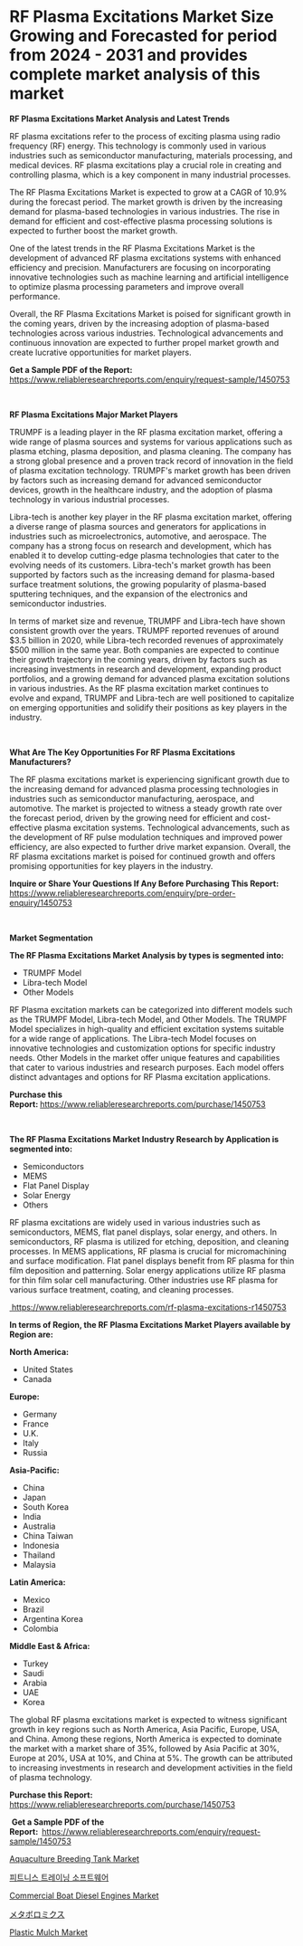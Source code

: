 <p><h1>RF Plasma Excitations Market Size Growing and Forecasted for period from 2024 - 2031 and provides complete market analysis of this market</h1></p><p><strong>RF Plasma Excitations Market Analysis and Latest Trends</strong></p>
<p><p>RF plasma excitations refer to the process of exciting plasma using radio frequency (RF) energy. This technology is commonly used in various industries such as semiconductor manufacturing, materials processing, and medical devices. RF plasma excitations play a crucial role in creating and controlling plasma, which is a key component in many industrial processes.</p><p>The RF Plasma Excitations Market is expected to grow at a CAGR of 10.9% during the forecast period. The market growth is driven by the increasing demand for plasma-based technologies in various industries. The rise in demand for efficient and cost-effective plasma processing solutions is expected to further boost the market growth.</p><p>One of the latest trends in the RF Plasma Excitations Market is the development of advanced RF plasma excitations systems with enhanced efficiency and precision. Manufacturers are focusing on incorporating innovative technologies such as machine learning and artificial intelligence to optimize plasma processing parameters and improve overall performance.</p><p>Overall, the RF Plasma Excitations Market is poised for significant growth in the coming years, driven by the increasing adoption of plasma-based technologies across various industries. Technological advancements and continuous innovation are expected to further propel market growth and create lucrative opportunities for market players.</p></p>
<p><strong>Get a Sample PDF of the Report:&nbsp;</strong> <a href="https://www.reliableresearchreports.com/enquiry/request-sample/1450753">https://www.reliableresearchreports.com/enquiry/request-sample/1450753</a></p>
<p>&nbsp;</p>
<p><strong>RF Plasma Excitations Major Market Players</strong></p>
<p><p>TRUMPF is a leading player in the RF plasma excitation market, offering a wide range of plasma sources and systems for various applications such as plasma etching, plasma deposition, and plasma cleaning. The company has a strong global presence and a proven track record of innovation in the field of plasma excitation technology. TRUMPF's market growth has been driven by factors such as increasing demand for advanced semiconductor devices, growth in the healthcare industry, and the adoption of plasma technology in various industrial processes.</p><p>Libra-tech is another key player in the RF plasma excitation market, offering a diverse range of plasma sources and generators for applications in industries such as microelectronics, automotive, and aerospace. The company has a strong focus on research and development, which has enabled it to develop cutting-edge plasma technologies that cater to the evolving needs of its customers. Libra-tech's market growth has been supported by factors such as the increasing demand for plasma-based surface treatment solutions, the growing popularity of plasma-based sputtering techniques, and the expansion of the electronics and semiconductor industries.</p><p>In terms of market size and revenue, TRUMPF and Libra-tech have shown consistent growth over the years. TRUMPF reported revenues of around $3.5 billion in 2020, while Libra-tech recorded revenues of approximately $500 million in the same year. Both companies are expected to continue their growth trajectory in the coming years, driven by factors such as increasing investments in research and development, expanding product portfolios, and a growing demand for advanced plasma excitation solutions in various industries. As the RF plasma excitation market continues to evolve and expand, TRUMPF and Libra-tech are well positioned to capitalize on emerging opportunities and solidify their positions as key players in the industry.</p></p>
<p>&nbsp;</p>
<p><strong>What Are The Key Opportunities For RF Plasma Excitations Manufacturers?</strong></p>
<p><p>The RF plasma excitations market is experiencing significant growth due to the increasing demand for advanced plasma processing technologies in industries such as semiconductor manufacturing, aerospace, and automotive. The market is projected to witness a steady growth rate over the forecast period, driven by the growing need for efficient and cost-effective plasma excitation systems. Technological advancements, such as the development of RF pulse modulation techniques and improved power efficiency, are also expected to further drive market expansion. Overall, the RF plasma excitations market is poised for continued growth and offers promising opportunities for key players in the industry.</p></p>
<p><strong>Inquire or Share Your Questions If Any Before Purchasing This Report:</strong> <a href="https://www.reliableresearchreports.com/enquiry/pre-order-enquiry/1450753">https://www.reliableresearchreports.com/enquiry/pre-order-enquiry/1450753</a></p>
<p>&nbsp;</p>
<p><strong>Market Segmentation</strong></p>
<p><strong>The RF Plasma Excitations Market Analysis by types is segmented into:</strong></p>
<p><ul><li>TRUMPF Model</li><li>Libra-tech Model</li><li>Other Models</li></ul></p>
<p><p>RF Plasma excitation markets can be categorized into different models such as the TRUMPF Model, Libra-tech Model, and Other Models. The TRUMPF Model specializes in high-quality and efficient excitation systems suitable for a wide range of applications. The Libra-tech Model focuses on innovative technologies and customization options for specific industry needs. Other Models in the market offer unique features and capabilities that cater to various industries and research purposes. Each model offers distinct advantages and options for RF Plasma excitation applications.</p></p>
<p><strong>Purchase this Report:&nbsp;</strong><a href="https://www.reliableresearchreports.com/purchase/1450753">https://www.reliableresearchreports.com/purchase/1450753</a></p>
<p>&nbsp;</p>
<p><strong>The RF Plasma Excitations Market Industry Research by Application is segmented into:</strong></p>
<p><ul><li>Semiconductors</li><li>MEMS</li><li>Flat Panel Display</li><li>Solar Energy</li><li>Others</li></ul></p>
<p><p>RF plasma excitations are widely used in various industries such as semiconductors, MEMS, flat panel displays, solar energy, and others. In semiconductors, RF plasma is utilized for etching, deposition, and cleaning processes. In MEMS applications, RF plasma is crucial for micromachining and surface modification. Flat panel displays benefit from RF plasma for thin film deposition and patterning. Solar energy applications utilize RF plasma for thin film solar cell manufacturing. Other industries use RF plasma for various surface treatment, coating, and cleaning processes.</p></p>
<p><a href="https://www.reliableresearchreports.com/rf-plasma-excitations-r1450753">&nbsp;https://www.reliableresearchreports.com/rf-plasma-excitations-r1450753</a></p>
<p><strong>In terms of Region, the RF Plasma Excitations Market Players available by Region are:</strong></p>
<p>
    <p> <strong> North America: </strong>
        <ul>
            <li>United States</li>
            <li>Canada</li>
        </ul>
        </p> 
    <p> <strong> Europe: </strong>
        <ul>
            <li>Germany</li>
            <li>France</li>
            <li>U.K.</li>
            <li>Italy</li>
            <li>Russia</li>
        </ul>
        </p> 
    <p> <strong> Asia-Pacific: </strong>
        <ul>
            <li>China</li>
            <li>Japan</li>
            <li>South Korea</li>
            <li>India</li>
            <li>Australia</li>
            <li>China Taiwan</li>
            <li>Indonesia</li>
            <li>Thailand</li>
            <li>Malaysia</li>
        </ul>
        </p> 
    <p> <strong> Latin America: </strong>
        <ul>
            <li>Mexico</li>
            <li>Brazil</li>
            <li>Argentina Korea</li>
            <li>Colombia</li>
        </ul>
        </p> 
    <p> <strong> Middle East & Africa: </strong>
        <ul>
            <li>Turkey</li>
            <li>Saudi</li>
            <li>Arabia</li>
            <li>UAE</li>
            <li>Korea</li>
        </ul>
    </p>
    </p>
<p><p>The global RF plasma excitations market is expected to witness significant growth in key regions such as North America, Asia Pacific, Europe, USA, and China. Among these regions, North America is expected to dominate the market with a market share of 35%, followed by Asia Pacific at 30%, Europe at 20%, USA at 10%, and China at 5%. The growth can be attributed to increasing investments in research and development activities in the field of plasma technology.</p></p>
<p><strong>Purchase this Report: </strong><a href="https://www.reliableresearchreports.com/purchase/1450753">https://www.reliableresearchreports.com/purchase/1450753</a></p>
<p>&nbsp;<strong>Get a Sample PDF of the Report:&nbsp;&nbsp;</strong><a href="https://www.reliableresearchreports.com/enquiry/request-sample/1450753">https://www.reliableresearchreports.com/enquiry/request-sample/1450753</a></p>
<p><strong></strong></p>
<p><p><a href="https://github.com/sonuprakash1/Market-Research-Report-List-2/blob/main/aquaculture-breeding-tank-market.md">Aquaculture Breeding Tank Market</a></p><p><a href="https://github.com/vseigx30c9a1j/Market-Research-Report-List-1/blob/main/792934137540.md">피트니스 트레이닝 소프트웨어</a></p><p><a href="https://github.com/Whitneyboyettebo9kiw7yr13/Market-Research-Report-List-2/blob/main/commercial-boat-diesel-engines-market.md">Commercial Boat Diesel Engines Market</a></p><p><a href="https://github.com/hilmi-2a/Market-Research-Report-List-1/blob/main/531708139351.md">メタボロミクス</a></p><p><a href="https://issuu.com/reportprime-2/docs/plastic-mulch-market-size-2030.pptx">Plastic Mulch Market</a></p></p>